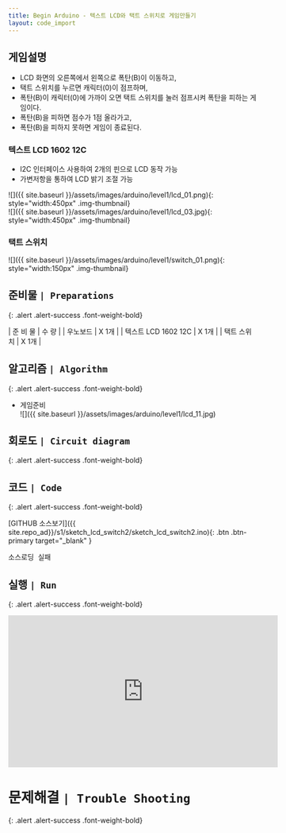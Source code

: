 ```yaml
---
title: Begin Arduino - 텍스트 LCD와 택트 스위치로 게임만들기
layout: code_import
---
```


<!-- # 텍스트 LCD 1602 와 택트 스위치를 이용하여 간단한 게임을 만들어 보자.     -->

## 게임설명
+ LCD 화면의 오른쪽에서 왼쪽으로 폭탄(B)이 이동하고,   
+ 택트 스위치를 누르면 캐릭터(0)이 점프하며, 
+ 폭탄(B)이 캐릭터(0)에 가까이 오면 택트 스위치를 눌러 점프시켜 폭탄을 피하는 게임이다.    
+ 폭탄(B)을 피하면 점수가 1점 올라가고,
+ 폭탄(B)을 피하지 못하면 게임이 종료된다.

### 텍스트 LCD 1602 12C
+ I2C 인터페이스 사용하여 2개의 핀으로 LCD 동작 가능
+ 가변저항을 통하여 LCD 밝기 조절 가능 

![]({{ site.baseurl }}/assets/images/arduino/level1/lcd_01.png){: style="width:450px" .img-thumbnail}    
![]({{ site.baseurl }}/assets/images/arduino/level1/lcd_03.jpg){: style="width:450px" .img-thumbnail}    
   

### 택트 스위치    
![]({{ site.baseurl }}/assets/images/arduino/level1/switch_01.png){: style="width:150px" .img-thumbnail}       

## 준비물 `| Preparations`
{: .alert .alert-success .font-weight-bold}

|  준 비 물 | 수 량 | 
| 우노보드 | X 1개 | 
| 텍스트 LCD 1602 12C | X 1개 | 
| 택트 스위치 |  X 1개 |


## 알고리즘 `| Algorithm`
{: .alert .alert-success .font-weight-bold}

+ 게임준비   
![]({{ site.baseurl }}/assets/images/arduino/level1/lcd_11.jpg)

## 회로도 `| Circuit diagram`
{: .alert .alert-success .font-weight-bold}



## 코드 `| Code`
{: .alert .alert-success .font-weight-bold}
   
[GITHUB 소스보기]({{ site.repo_ad}}/s1/sketch_lcd_switch2/sketch_lcd_switch2.ino){: .btn .btn-primary target="_blank" }

<pre id="show1" class="show-json-from-git">소스로딩 실패</pre>
<script>showJsonFromGit('{{ site.repo_ad_raw }}/s1/sketch_lcd_switch2/sketch_lcd_switch2.ino', 'show1', '500px');</script>


## 실행 `| Run`
{: .alert .alert-success .font-weight-bold}

<iframe width="544" height="306" src="https://serviceapi.nmv.naver.com/flash/convertIframeTag.nhn?vid=8CFA857B892E587625E08FAC19A6E0BB2F43&outKey=V128716c3870d3edf4e96d9da3dc67eb9f2d67db988af20f8e639d9da3dc67eb9f2d6" frameborder="no" scrolling="no" title="NaverVideo" allow="autoplay; gyroscope; accelerometer; encrypted-media" allowfullscreen></iframe>


# 문제해결 `| Trouble Shooting`
{: .alert .alert-success .font-weight-bold}

